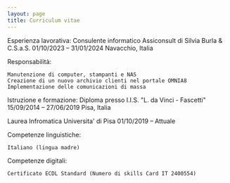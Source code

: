 ```yaml
---
layout: page
title: Curriculum vitae
---
```


Esperienza lavorativa:
Consulente informatico
Assiconsult di Silvia Burla & C.S.a.S.
01/10/2023 – 31/01/2024
Navacchio, Italia

Responsabilità:

    Manutenzione di computer, stampanti e NAS
    Creazione di un nuovo archivio clienti nel portale OMNIA8
    Implementazione delle comunicazioni di massa

Istruzione e formazione:
Diploma presso I.I.S. "L. da Vinci - Fascetti"
15/09/2014 – 27/06/2019
Pisa, Italia

Laurea Infromatica
Universita' di Pisa
01/10/2019 – Attuale

Competenze linguistiche:

    Italiano (lingua madre)

Competenze digitali:

    Certificato ECDL Standard (Numero di skills Card IT 2400554)

